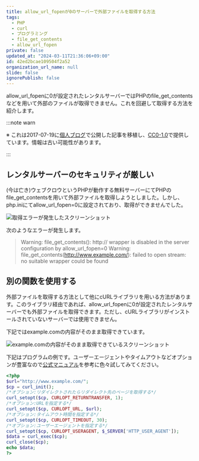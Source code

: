 ```yaml
---
title: allow_url_fopenが0のサーバーで外部ファイルを取得する方法
tags:
  - PHP
  - curl
  - プログラミング
  - file_get_contents
  - allow_url_fopen
private: false
updated_at: "2024-03-11T21:36:06+09:00"
id: 42ed2bcae109504f2a52
organization_url_name: null
slide: false
ignorePublish: false
---
```


allow_url_fopenに0が設定されたレンタルサーバーではPHPのfile_get_contentsなどを用いて外部のファイルが取得できません。これを回避して取得する方法を紹介します。

:::note warn

※ これは2017-07-19に[個人ブログ](https://bicstone.me)で公開した記事を移植し、[CC0-1.0](https://creativecommons.org/publicdomain/zero/1.0/deed.ja)で提供しています。情報は古い可能性があります。

:::

## レンタルサーバーのセキュリティが厳しい

(今は亡き)ウェブクロウというPHPが動作する無料サーバーにてPHPのfile_get_contentsを用いて外部ファイルを取得しようとしました。しかし、php.iniにてallow_url_fopen=0に設定されており、取得ができませんでした。

![取得エラーが発生したスクリーンショット](https://qiita-image-store.s3.ap-northeast-1.amazonaws.com/0/684999/e1b3f4be-5aa7-44b8-301a-06679225df63.png)

次のようなエラーが発生します。

> Warning: file_get_contents(): http:// wrapper is disabled in the server configuration by allow_url_fopen=0 Warning: file_get_contents(http://www.example.com/): failed to open stream: no suitable wrapper could be found

## 別の関数を使用する

外部ファイルを取得する方法として他にcURLライブラリを用いる方法があります。このライブラリ経由であれば、allow_url_fopenに0が設定されたレンタルサーバーでも外部ファイルを取得できます。ただし、cURLライブラリがインストールされていないサーバーでは使用できません。

下記ではexample.comの内容がそのまま取得できています。

![example.comの内容がそのまま取得できているスクリーンショット](https://qiita-image-store.s3.ap-northeast-1.amazonaws.com/0/684999/8bb29d01-86d5-7653-82cc-f1f0c7c8f07b.png)

下記はプログラムの例です。ユーザーエージェントやタイムアウトなどオプションが豊富なので[公式マニュアル](https://www.php.net/manual/ja/function.curl-setopt.php)を参考に色々試してみてください。

```php
<?php
$url="http://www.example.com/";
$cp = curl_init();
/*オプション:リダイレクトされたらリダイレクト先のページを取得する*/
curl_setopt($cp, CURLOPT_RETURNTRANSFER, 1);
/*オプション:URLを指定する*/
curl_setopt($cp, CURLOPT_URL, $url);
/*オプション:タイムアウト時間を指定する*/
curl_setopt($cp, CURLOPT_TIMEOUT, 30);
/*オプション:ユーザーエージェントを指定する*/
curl_setopt($cp, CURLOPT_USERAGENT, $_SERVER['HTTP_USER_AGENT']);
$data = curl_exec($cp);
curl_close($cp);
echo $data;
?>
```
